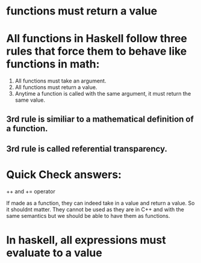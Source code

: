 # functions must return a value

# All functions in Haskell follow three rules that force them to behave like functions in math:
1.  All functions must take an argument.
2.  All functions must return a value.
3.  Anytime a function is called with the same argument, it must return the same
value.

## 3rd rule is similiar to a mathematical definition of a function.

## 3rd rule is called referential transparency.

# Quick Check answers:
++ and += operator

If made as a function, they can indeed take in a value and return a value.
So it shouldnt matter.
They cannot be used as they are in C++ and with the same semantics but we should be able to have them as functions. 

# In haskell, all expressions must evaluate to a value